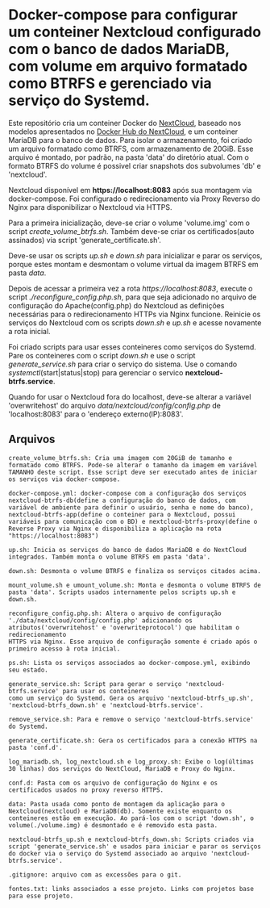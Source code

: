 # Docker-compose para configurar um conteiner Nextcloud configurado com o banco de dados MariaDB, com volume em arquivo formatado como BTRFS e gerenciado via serviço do Systemd.

Este repositório cria um conteiner Docker do [NextCloud](https://nextcloud.com/), baseado nos modelos apresentados no [Docker Hub do NextCloud](https://hub.docker.com/_/nextcloud), e um conteiner MariaDB para o banco de dados. Para isolar o armazenamento, foi criado um arquivo formatado como BTRFS, com armazenamento de 20GiB. Esse arquivo é montado, por padrão, na pasta 'data' do diretório atual. Com o formato BTRFS do volume é possivel criar snapshots dos subvolumes 'db' e 'nextcloud'.

Nextcloud disponível em **https://localhost:8083** após sua montagem via docker-compose. Foi configurado o redirecionamento via Proxy Reverso do Nginx para disponibilizar o Nextcloud via HTTPS.

Para a primeira inicialização, deve-se criar o volume 'volume.img' com o script *create_volume_btrfs.sh*. Também deve-se criar os certificados(auto assinados) via script 'generate_certificate.sh'.

Deve-se usar os scripts *up.sh* e *down.sh* para inicializar e parar os serviços, porque estes montam e desmontam o volume virtual da imagem BTRFS em pasta *data*.

Depois de acessar a primeira vez a rota *https://localhost:8083*, execute o script *./reconfigure_config.php.sh*, para que seja adicionado no arquivo de configuração do Apache(config.php) do Nextcloud as definições necessárias para o redirecionamento HTTPs via Nginx funcione. Reinicie os serviços do Nextcloud com os scripts *down.sh* e *up.sh* e acesse novamente a rota inicial.

Foi criado scripts para usar esses conteineres como serviços do Systemd. Pare os conteineres com o script *down.sh* e use o script *generate_service.sh* para criar o serviço do sistema. Use o comando *systemctl*(start|status|stop) para gerenciar o servico **nextcloud-btrfs.service**.

Quando for usar o Nextcloud fora do localhost, deve-se alterar a variável 'overwritehost' do arquivo *data/nextcloud/config/config.php* de 'localhost:8083' para o 'endereço externo(IP):8083'. 

## Arquivos
```
create_volume_btrfs.sh: Cria uma imagem com 20GiB de tamanho e formatado como BTRFS. Pode-se alterar o tamanho da imagem em variável TAMANHO deste script. Esse script deve ser executado antes de iniciar os serviços via docker-compose.

docker-compose.yml: docker-compose com a configuração dos serviços nextcloud-btrfs-db(define a configuração do banco de dados, com variável de ambiente para definir o usuário, senha e nome do banco), nextcloud-btrfs-app(define o conteiner para o Nextcloud, possui variáveis para comunicação com o BD) e nextcloud-btrfs-proxy(define o Reverse Proxy via Nginx e disponibiliza a aplicação na rota "https://localhost:8083")

up.sh: Inicia os serviços do banco de dados MariaDB e do NextCloud integrados. Também monta o volume BTRFS em pasta 'data'.

down.sh: Desmonta o volume BTRFS e finaliza os serviços citados acima.

mount_volume.sh e umount_volume.sh: Monta e desmonta o volume BTRFS de pasta 'data'. Scripts usados internamente pelos scripts up.sh e down.sh.

reconfigure_config.php.sh: Altera o arquivo de configuração './data/nextcloud/config/config.php' adicionando os atributos('overwritehost' e 'overwriteprotocol') que habilitam o redirecionamento
HTTPS via Nginx. Esse arquivo de configuração somente é criado após o primeiro acesso à rota inicial.

ps.sh: Lista os serviços associados ao docker-compose.yml, exibindo seu estado.

generate_service.sh: Script para gerar o serviço 'nextcloud-btrfs.service' para usar os conteineres
como um serviço do Systemd. Gera os arquivo 'nextcloud-btrfs_up.sh', 'nextcloud-btrfs_down.sh' e 'nextcloud-btrfs.service'.

remove_service.sh: Para e remove o serviço 'nextcloud-btrfs.service' do Systemd.

generate_certificate.sh: Gera os certificados para a conexão HTTPS na pasta 'conf.d'.

log_mariadb.sh, log_nextcloud.sh e log_proxy.sh: Exibe o log(últimas 30 linhas) dos serviços do NextCloud, MariaDB e Proxy do Nginx.

conf.d: Pasta com os arquivo de configuração do Nginx e os certificados usados no proxy reverso HTTPS.

data: Pasta usada como ponto de montagem da aplicação para o Nextcloud(nextcloud) e MariaDB(db). Somente existe enquanto os conteineres estão em execução. Ao pará-los com o script 'down.sh', o volume(./volume.img) é desmontado e é removido esta pasta.

nextcloud-btrfs_up.sh e nextcloud-btrfs_down.sh: Scripts criados via script 'generate_service.sh' e usados para iniciar e parar os serviços do docker via o serviço do Systemd associado ao arquivo 'nextcloud-btrfs.service'.

.gitignore: arquivo com as excessões para o git.

fontes.txt: links associados a esse projeto. Links com projetos base para esse projeto.
```
